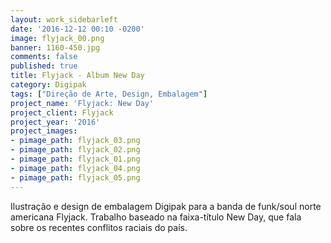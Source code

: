 ```yaml
---
layout: work_sidebarleft
date: '2016-12-12 00:10 -0200'
image: flyjack_00.png
banner: 1160-450.jpg
comments: false
published: true
title: Flyjack - Album New Day
category: Digipak
tags: ["Direção de Arte, Design, Embalagem"]
project_name: 'Flyjack: New Day'
project_client: Flyjack
project_year: '2016'
project_images:
- pimage_path: flyjack_03.png
- pimage_path: flyjack_02.png
- pimage_path: flyjack_01.png
- pimage_path: flyjack_04.png
- pimage_path: flyjack_05.png
---
```

Ilustração e design de embalagem Digipak para a banda de funk/soul norte americana Flyjack. Trabalho baseado na faixa-título New Day, que fala sobre os recentes conflitos raciais do país.
